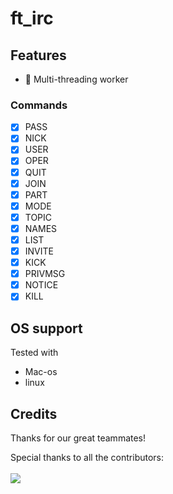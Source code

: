 #  ft_irc

## Features

- 🚀 Multi-threading worker

### Commands

 - [x] PASS
 - [x] NICK
 - [x] USER
 - [x] OPER
 - [x] QUIT
 - [x] JOIN
 - [x] PART
 - [X] MODE
 - [X] TOPIC
 - [X] NAMES
 - [X] LIST
 - [X] INVITE
 - [X] KICK
 - [X] PRIVMSG
 - [X] NOTICE
 - [X] KILL

## OS support

Tested with

- Mac-os 
- linux

## Credits

Thanks for our great teammates!

Special thanks to all the contributors:
<br><br>
<a href="https://github.com/42-serv/ft_irc/graphs/contributors">
    <img src="https://contrib.rocks/image?repo=42-serv/ft_irc" />
</a>
